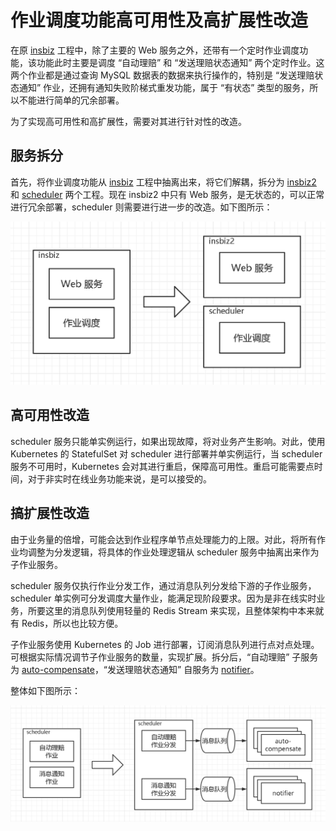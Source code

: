 # 作业调度功能高可用性及高扩展性改造<!-- omit in toc -->

在原 [insbiz](https://github.com/fooins/insbiz) 工程中，除了主要的 Web 服务之外，还带有一个定时作业调度功能，该功能此时主要是调度 “自动理赔” 和 “发送理赔状态通知” 两个定时作业。这两个作业都是通过查询 MySQL 数据表的数据来执行操作的，特别是 “发送理赔状态通知” 作业，还拥有通知失败阶梯式重发功能，属于 “有状态” 类型的服务，所以不能进行简单的冗余部署。

为了实现高可用性和高扩展性，需要对其进行针对性的改造。

## 服务拆分

首先，将作业调度功能从 [insbiz](https://github.com/fooins/insbiz) 工程中抽离出来，将它们解耦，拆分为 [insbiz2](https://github.com/fooins/insbiz2) 和 [scheduler](https://github.com/fooins/scheduler) 两个工程。现在 insbiz2 中只有 Web 服务，是无状态的，可以正常进行冗余部署，scheduler 则需要进行进一步的改造。如下图所示：

<img src="./imgs/Insbiz服务拆分.png" width="600" alt="Insbiz服务拆分"/>

## 高可用性改造

scheduler 服务只能单实例运行，如果出现故障，将对业务产生影响。对此，使用 Kubernetes 的 StatefulSet 对 scheduler 进行部署并单实例运行，当 scheduler 服务不可用时，Kubernetes 会对其进行重启，保障高可用性。重启可能需要点时间，对于非实时在线业务功能来说，是可以接受的。

## 搞扩展性改造

由于业务量的倍增，可能会达到作业程序单节点处理能力的上限。对此，将所有作业均调整为分发逻辑，将具体的作业处理逻辑从 scheduler 服务中抽离出来作为子作业服务。

scheduler 服务仅执行作业分发工作，通过消息队列分发给下游的子作业服务，scheduler 单实例可分发调度大量作业，能满足现阶段要求。因为是非在线实时业务，所要这里的消息队列使用轻量的 Redis Stream 来实现，且整体架构中本来就有 Redis，所以也比较方便。

子作业服务使用 Kubernetes 的 Job 进行部署，订阅消息队列进行点对点处理。可根据实际情况调节子作业服务的数量，实现扩展。拆分后，“自动理赔” 子服务为 [auto-compensate](https://github.com/fooins/auto-compensate)，“发送理赔状态通知” 自服务为 [notifier](https://github.com/fooins/notifier)。

整体如下图所示：

<img src="./imgs/scheduler高扩展性改造.png" width="750" alt="scheduler高扩展性改造"/>
